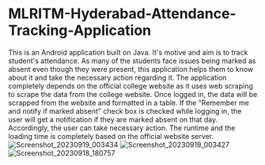 # MLRITM-Hyderabad-Attendance-Tracking-Application
This is an Android application built on Java. It's motive and aim is to track student's attendance. As many of the students face issues being marked as absent even though they were present, this application helps them to know about it and take the necessary action regarding it.
The application completely depends on the official college website as it uses web scraping to scrape the data from the college website.
Once logged in, the data will be scrapped from the website and formatted in a table.
If the "Remember me and notify if marked absent" check box is checked while logging in, the user will get a notification if they are marked absent on that day.
Accordingly, the user can take necessary action.
The runtime and the loading time is completely based on the official website server.
![Screenshot_20230919_003434](https://github.com/Smustafa8152/MLRITM-Hyderabad-Attendance-Tracking-Application/assets/126283271/18c385f4-322f-4e0d-a0fa-010a765f9118)
![Screenshot_20230919_003427](https://github.com/Smustafa8152/MLRITM-Hyderabad-Attendance-Tracking-Application/assets/126283271/eadc9507-06c9-4397-b45d-00f2030d70dd)
![Screenshot_20230918_180757](https://github.com/Smustafa8152/MLRITM-Hyderabad-Attendance-Tracking-Application/assets/126283271/bd72f5b8-d5e4-4dbf-bc4e-83c6fd0dee56)



